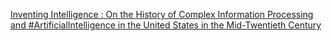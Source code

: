[Inventing Intelligence : On the History of Complex Information Processing and #ArtificialIntelligence in the United States in the Mid-Twentieth Century](https://qi.tc/qi/112377)